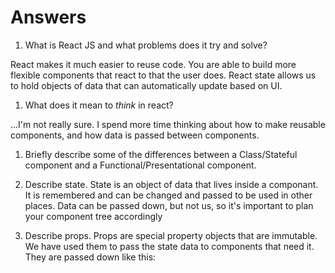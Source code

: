 # Answers

1.  What is React JS and what problems does it try and solve?

React makes it much easier to reuse code. You are able to build more flexible components that react to that the user does. React state allows us to hold objects of data that can automatically update based on UI.

1.  What does it mean to _think_ in react?

...I'm not really sure. I spend more time thinking about how to make reusable components, and how data is passed between components.

1.  Briefly describe some of the differences between a Class/Stateful component and a Functional/Presentational component.


1.  Describe state.
    State is an object of data that lives inside a componant. It is remembered and can be changed and passed to be used in other places. Data can be passed down, but not us, so it's important to plan your component tree accordingly
1.  Describe props.
    Props are special property objects that are immutable. We have used them to pass the state data to components that need it. They are passed down like this: <ComponentName PropName={prop}>
